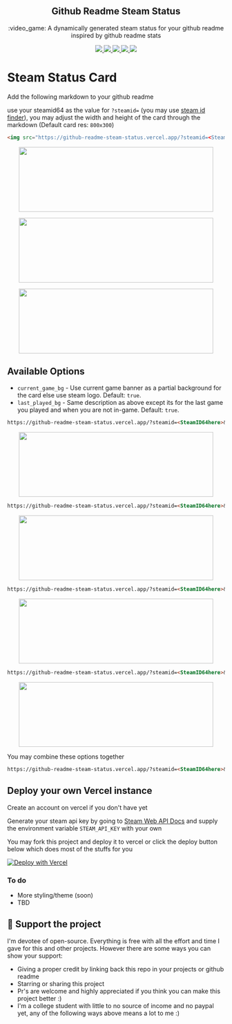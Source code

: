 <p align="center">
  <h2 align="center">Github Readme Steam Status</h2>
  <p align="center">:video_game: A dynamically generated steam status for your github readme inspired by github readme stats</p>
</p>
</p>
<p align="center">
  <a href="https://github.com/FN-FAL113/github-readme-steam-status/issues">
    <img src="https://img.shields.io/github/issues/FN-FAL113/github-readme-steam-status"/> 
  </a>
  <a href="https://github.com/FN-FAL113/github-readme-steam-status/pulls">
    <img src="https://img.shields.io/github/issues-pr/FN-FAL113/github-readme-steam-status"/> 
  </a>
  <a href="https://github.com/FN-FAL113/github-readme-steam-status/network/members">
    <img src="https://img.shields.io/github/forks/FN-FAL113/github-readme-steam-status"/> 
  </a>  
  <a href="https://github.com/FN-FAL113/github-readme-steam-status/stargazers">
    <img src="https://img.shields.io/github/stars/FN-FAL113/github-readme-steam-status"/> 
  </a>
  <a href="https://github.com/FN-FAL113/github-readme-steam-status/LICENSE">
    <img src="https://img.shields.io/github/license/FN-FAL113/github-readme-steam-status"/> 
  </a> 
</p>

# Steam Status Card

Add the following markdown to your github readme

use your steamid64 as the value for ```?steamid=``` (you may use [steam id finder](https://www.steamidfinder.com/)), you may adjust the width and height of the card through the markdown (Default card res: ```800x300```)

```md
<img src="https://github-readme-steam-status.vercel.app/?steamid=<SteamID64 here>" alt="" width="450px" height="150px" />
```

<p align="center">
  <img align="center" src="https://user-images.githubusercontent.com/88238718/198569064-1a0d0b74-ce85-4234-9cae-9a2092f3e1da.png" alt="" width="450px" height="150px" />
</p>

<p align="center">
  <img align="center" src="https://user-images.githubusercontent.com/88238718/198578892-dc1500e8-3cee-4ddf-a26a-ce2373025d0d.png" alt="" width="450px" height="150px" />
</p>

<p align="center">
  <img align="center" src="https://user-images.githubusercontent.com/88238718/198579269-c953e88f-09ce-4dca-bf26-28d83ccb0d3c.png" alt="" width="450px" height="150px" />
</p>

## Available Options

-   `current_game_bg` - Use current game banner as a partial background for the card else use steam logo. Default: `true`.
-   `last_played_bg` - Same description as above except its for the last game you played and when you are not in-game. Default: `true`.

```md
https://github-readme-steam-status.vercel.app/?steamid=<SteamID64here>&current_game_bg=false
```

<p align="center">
  <img align="center" src="https://user-images.githubusercontent.com/88238718/198583571-6feca268-525a-4944-929e-c6dc840a2f6e.png" alt="" width="450px" height="150px" />
</p>

```md
https://github-readme-steam-status.vercel.app/?steamid=<SteamID64here>&current_game_bg=true
```

<p align="center">
  <img align="center" src="https://user-images.githubusercontent.com/88238718/198583554-586b31c4-4d12-42a8-8380-774bf4cb32a2.png" alt="" width="450px" height="150px" />
</p>

```md
https://github-readme-steam-status.vercel.app/?steamid=<SteamID64here>&last_played_bg=false
```

<p align="center">
  <img align="center" src="https://user-images.githubusercontent.com/88238718/198580533-05e4d791-96ca-4f4e-9589-213e9130de94.png" alt="" width="450px" height="150px" />
</p>

```md
https://github-readme-steam-status.vercel.app/?steamid=<SteamID64here>&last_played_bg=true
```

<p align="center">
  <img align="center" src="https://user-images.githubusercontent.com/88238718/198580199-4758f2a2-38bc-436b-9265-aaf3010ad998.png" alt="" width="450px" height="150px" />
</p>

You may combine these options together
```md
https://github-readme-steam-status.vercel.app/?steamid=<SteamID64here>&current_game_bg=true&last_played_bg=true
```

## Deploy your own Vercel instance

Create an account on vercel if you don't have yet

Generate your steam api key by going to [Steam Web API Docs](https://steamcommunity.com/dev) and supply the environment variable ```STEAM_API_KEY``` with your own

You may fork this project and deploy it to vercel or click the deploy button below which does most of the stuffs for you

[![Deploy with Vercel](https://vercel.com/button)](https://vercel.com/new/clone?repository-url=https%3A%2F%2Fgithub.com%2FFN-FAL113%2Fgithub-readme-steam-status&env=STEAM_API_KEY)

### To do
- More styling/theme (soon)
- TBD

## :sparkling_heart: Support the project

I'm devotee of open-source. Everything is free with all the effort and time I gave for this and other projects. However there are some ways you can show your support:

- Giving a proper credit by linking back this repo in your projects or github readme
- Starring or sharing this project
- Pr's are welcome and highly appreciated if you think you can make this project better :)
- I'm a college student with little to no source of income and no paypal yet, any of the following ways above means a lot to me :)
